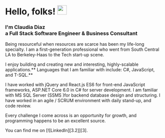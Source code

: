 

# Hello, folks! <img src="https://raw.githubusercontent.com/MartinHeinz/MartinHeinz/master/wave.gif" height ="30px" width="30px">
<h3>I'm Claudia Diaz
<br>a Full Stack Software Engineer & Business Consultant<br></h3>

Being resourceful when resources are scarce has been my life-long specialty. I am a first-generation professional who went from South Central LA to Berkeley-Haas to the Tech start-up scene.

I enjoy building and creating new and interesting, highly-scalable applications.** Languages that I am familiar with include: C#, JavaScript, and T-SQL.**

I have worked with jQuery and React.js ES6 for front-end JavaScript frameworks, ASP.NET Core 6.0 in C# for server development. I am familiar with MS SQL Server (SSMS )for backend database design and structuring. I have worked in an agile / SCRUM environment with daily stand-up, and code review.

Every challenge I come across is an opportunity for growth, and programming happens to be an excellent source.

You can find me on [![LinkedIn][3.2]][3].



[2.2]: https://raw.githubusercontent.com/MartinHeinz/MartinHeinz/master/linkedin-3-16.png (LinkedIn icon without padding)


[2]: (https://www.linkedin.com/in/diaz-claudia/)
